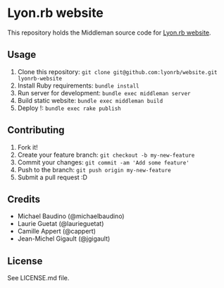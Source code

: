 # Lyon.rb website

This repository holds the Middleman source code for [Lyon.rb website](http://lyonrb.fr).

## Usage

1. Clone this repository: `git clone git@github.com:lyonrb/website.git lyonrb-website`
2. Install Ruby requirements: `bundle install`
3. Run server for development: `bundle exec middleman server`
4. Build static website: `bundle exec middleman build`
5. Deploy !: `bundle exec rake publish`

## Contributing

1. Fork it!
2. Create your feature branch: `git checkout -b my-new-feature`
3. Commit your changes: `git commit -am 'Add some feature'`
4. Push to the branch: `git push origin my-new-feature`
5. Submit a pull request :D

## Credits

* Michael Baudino (@michaelbaudino)
* Laurie Guetat (@laurieguetat)
* Camille Appert (@cappert)
* Jean-Michel Gigault (@jgigault)

## License

See LICENSE.md file.
